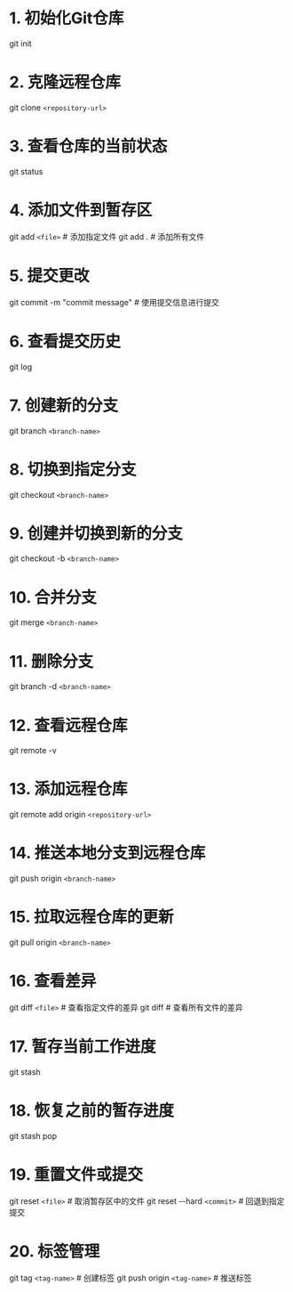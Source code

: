 # 1. 初始化Git仓库

git init

# 2. 克隆远程仓库

git clone `<repository-url>`

# 3. 查看仓库的当前状态

git status

# 4. 添加文件到暂存区

git add `<file>`  # 添加指定文件
git add .       # 添加所有文件

# 5. 提交更改

git commit -m "commit message"  # 使用提交信息进行提交

# 6. 查看提交历史

git log

# 7. 创建新的分支

git branch `<branch-name>`

# 8. 切换到指定分支

git checkout `<branch-name>`

# 9. 创建并切换到新的分支

git checkout -b `<branch-name>`

# 10. 合并分支

git merge `<branch-name>`

# 11. 删除分支

git branch -d `<branch-name>`

# 12. 查看远程仓库

git remote -v

# 13. 添加远程仓库

git remote add origin `<repository-url>`

# 14. 推送本地分支到远程仓库

git push origin `<branch-name>`

# 15. 拉取远程仓库的更新

git pull origin `<branch-name>`

# 16. 查看差异

git diff `<file>`  # 查看指定文件的差异
git diff         # 查看所有文件的差异

# 17. 暂存当前工作进度

git stash

# 18. 恢复之前的暂存进度

git stash pop

# 19. 重置文件或提交

git reset `<file>`         # 取消暂存区中的文件
git reset --hard `<commit>`  # 回退到指定提交

# 20. 标签管理

git tag `<tag-name>`             # 创建标签
git push origin `<tag-name>`     # 推送标签
